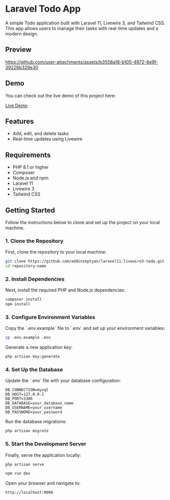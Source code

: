 # Laravel Todo App

A simple Todo application built with Laravel 11, Livewire 3, and Tailwind CSS. This app allows users to manage their tasks with real-time updates and a modern design.

## Preview

https://github.com/user-attachments/assets/b3558a18-b105-4972-8e9f-39226b329e30

## Demo

You can check out the live demo of this project here:

<a href="[https://www.example.com](https://laravel11-livewire3-todo-production.up.railway.app)" target="_blank">Live Demo</a>

## Features

- Add, edit, and delete tasks
- Real-time updates using Livewire

## Requirements

- PHP 8.1 or higher
- Composer
- Node.js and npm
- Laravel 11
- Livewire 3
- Tailwind CSS

## Getting Started

Follow the instructions below to clone and set up the project on your local machine.

### 1. Clone the Repository

First, clone the repository to your local machine:

```bash
git clone https://github.com/addinseptyan/laravel11-livewire3-todo.git
cd repository-name
```

### 2. Install Dependencies

Next, install the required PHP and Node.js dependencies:

```bash
composer install
npm install
```

### 3. Configure Environment Variables

Copy the \`.env.example\` file to \`.env\` and set up your environment variables:

```bash
cp .env.example .env
```

Generate a new application key:

```bash
php artisan key:generate
```

### 4. Set Up the Database

Update the \`.env\` file with your database configuration:

```plaintext
DB_CONNECTION=mysql
DB_HOST=127.0.0.1
DB_PORT=3306
DB_DATABASE=your_database_name
DB_USERNAME=your_username
DB_PASSWORD=your_password
```

Run the database migrations:

```bash
php artisan migrate
```

### 5. Start the Development Server

Finally, serve the application locally:

```bash
php artisan serve
```

```bash
npm run dev
```

Open your browser and navigate to:

```
http://localhost:8000
```
